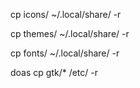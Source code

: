 cp icons/ ~/.local/share/ -r

cp themes/ ~/.local/share/ -r

cp fonts/ ~/.local/share/ -r

doas cp gtk/* /etc/ -r
